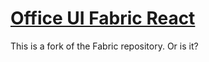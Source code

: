 # [Office UI Fabric React](http://dev.office.com/fabric)

This is a fork of the Fabric repository. Or is it?
